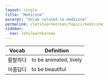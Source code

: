 ```yaml
---
layout: single
title: "Medicine"
excerpt: "Vocab related to medicine"
permalink: /letslearnkorean/topics/medicine
sidebar:
  nav: letslearnkorean
---
```


| Vocab      | Definition                           |
| ---------- | ------------------------------------ |
| 활발하다   | to be animated, lively               |
| 아름답다   | to be beautiful                      |
